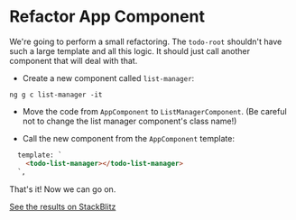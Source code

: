 # Refactor App Component

We're going to perform a small refactoring. The `todo-root` shouldn't have such a large template and all this logic. It should just call another component that will deal with that.

* Create a new component called `list-manager`:

```
ng g c list-manager -it
```

* Move the code from `AppComponent` to `ListManagerComponent`. (Be careful not to change the list manager component's class name!)

* Call the new component from the `AppComponent` template:

```html
  template: `
    <todo-list-manager></todo-list-manager>
  `,
```

That's it! Now we can go on.

[See the results on StackBlitz](https://stackblitz.com/github/angularbootcamp/todo-list-tutorial-steps/tree/step-12_Refactor_App_Component)
